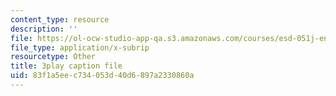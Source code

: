 ```yaml
---
content_type: resource
description: ''
file: https://ol-ocw-studio-app-qa.s3.amazonaws.com/courses/esd-051j-engineering-innovation-and-design-fall-2012/83f1a5eec734053d40d6897a2330860a_ET15GHDbbeA.srt
file_type: application/x-subrip
resourcetype: Other
title: 3play caption file
uid: 83f1a5ee-c734-053d-40d6-897a2330860a
---
```

